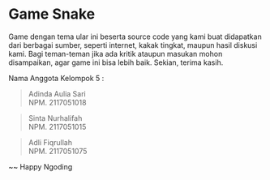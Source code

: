 # Game Snake
   Game dengan tema ular ini beserta source code yang kami buat didapatkan dari berbagai sumber, 
seperti internet, kakak tingkat, maupun hasil diskusi kami. Bagi teman-teman jika ada kritik ataupun masukan 
mohon disampaikan, agar game ini bisa lebih baik. Sekian, terima kasih.

Nama Anggota Kelompok 5 :

 > Adinda Aulia Sari    
   NPM. 2117051018
 
 > Sinta Nurhalifah     
   NPM. 2117051015

 > Adli Fiqrullah       
   NPM. 2117051075

~~ Happy Ngoding
